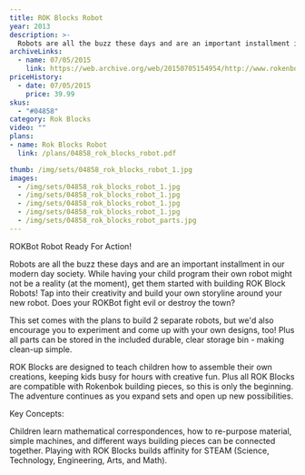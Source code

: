 ```yaml
---
title: ROK Blocks Robot
year: 2013
description: >-
  Robots are all the buzz these days and are an important installment in our modern day society. While having your child program their own robot might not be a reality (at the moment), get them started with building ROK Block Robots! Tap into their creativity and build your own storyline around your new robot. Does your ROKBot fight evil or destroy the town?
archiveLinks:
  - name: 07/05/2015
    link: https://web.archive.org/web/20150705154954/http://www.rokenbok.com/shop/rok-blocks/rok-blocks-robot
priceHistory:
  - date: 07/05/2015
    price: 39.99
skus:
  - "#04858"
category: Rok Blocks
video: ""
plans:
- name: Rok Blocks Robot
  link: /plans/04858_rok_blocks_robot.pdf

thumb: /img/sets/04858_rok_blocks_robot_1.jpg
images:
  - /img/sets/04858_rok_blocks_robot_1.jpg
  - /img/sets/04858_rok_blocks_robot_1.jpg
  - /img/sets/04858_rok_blocks_robot_1.jpg
  - /img/sets/04858_rok_blocks_robot_1.jpg
  - /img/sets/04858_rok_blocks_robot_parts.jpg
---
```

ROKBot Robot Ready For Action!

Robots are all the buzz these days and are an important installment in our modern day society. While having your child program their own robot might not be a reality (at the moment), get them started with building ROK Block Robots! Tap into their creativity and build your own storyline around your new robot. Does your ROKBot fight evil or destroy the town?

This set comes with the plans to build 2 separate robots, but we'd also encourage you to experiment and come up with your own designs, too! Plus all parts can be stored in the included durable, clear storage bin - making clean-up simple.

ROK Blocks are designed to teach children how to assemble their own creations, keeping kids busy for hours with creative fun. Plus all ROK Blocks are compatible with Rokenbok building pieces, so this is only the beginning. The adventure continues as you expand sets and open up new possibilities.

Key Concepts:

Children learn mathematical correspondences, how to re-purpose material, simple machines, and different ways building pieces can be connected together. Playing with ROK Blocks builds affinity for STEAM (Science, Technology, Engineering, Arts, and Math).
